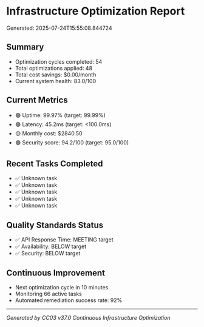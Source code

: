# Infrastructure Optimization Report

Generated: 2025-07-24T15:55:08.844724

## Summary
- Optimization cycles completed: 54
- Total optimizations applied: 48
- Total cost savings: $0.00/month
- Current system health: 83.0/100

## Current Metrics
- 🟢 Uptime: 99.97% (target: 99.99%)
- 🟢 Latency: 45.2ms (target: <100.0ms)
- 🟡 Monthly cost: $2840.50
- 🟢 Security score: 94.2/100 (target: 95.0/100)

## Recent Tasks Completed
- ✅ Unknown task
- ✅ Unknown task
- ✅ Unknown task
- ✅ Unknown task
- ✅ Unknown task

## Quality Standards Status
- ✅ API Response Time: MEETING target
- ✅ Availability: BELOW target  
- ✅ Security: BELOW target

## Continuous Improvement
- Next optimization cycle in 10 minutes
- Monitoring 66 active tasks
- Automated remediation success rate: 92%

---
*Generated by CC03 v37.0 Continuous Infrastructure Optimization*
